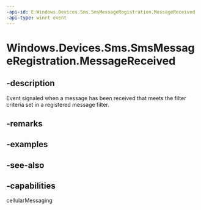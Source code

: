 ```yaml
---
-api-id: E:Windows.Devices.Sms.SmsMessageRegistration.MessageReceived
-api-type: winrt event
---
```


<!-- Event syntax
public event Windows.Foundation.TypedEventHandler MessageReceived<Windows.Devices.Sms.SmsMessageRegistration,  Windows.Devices.Sms.SmsMessageReceivedTriggerDetails>
-->

# Windows.Devices.Sms.SmsMessageRegistration.MessageReceived

## -description
Event signaled when a message has been received that meets the filter criteria set in a registered message filter.

## -remarks

## -examples

## -see-also


## -capabilities
cellularMessaging